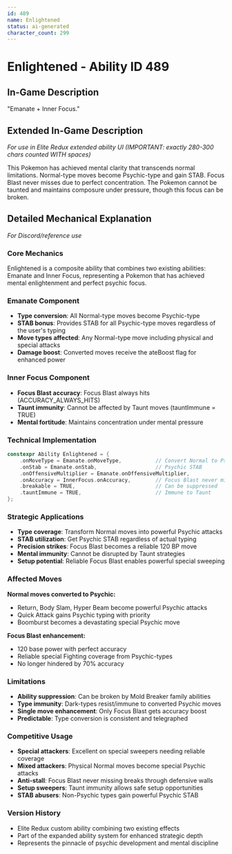 ```yaml
---
id: 489
name: Enlightened
status: ai-generated
character_count: 299
---
```


# Enlightened - Ability ID 489

## In-Game Description
"Emanate + Inner Focus."

## Extended In-Game Description
*For use in Elite Redux extended ability UI (IMPORTANT: exactly 280-300 chars counted WITH spaces)*

This Pokemon has achieved mental clarity that transcends normal limitations. Normal-type moves become Psychic-type and gain STAB. Focus Blast never misses due to perfect concentration. The Pokemon cannot be taunted and maintains composure under pressure, though this focus can be broken.

## Detailed Mechanical Explanation
*For Discord/reference use*

### Core Mechanics
Enlightened is a composite ability that combines two existing abilities: Emanate and Inner Focus, representing a Pokemon that has achieved mental enlightenment and perfect psychic focus.

### Emanate Component
- **Type conversion**: All Normal-type moves become Psychic-type
- **STAB bonus**: Provides STAB for all Psychic-type moves regardless of the user's typing
- **Move types affected**: Any Normal-type move including physical and special attacks
- **Damage boost**: Converted moves receive the ateBoost flag for enhanced power

### Inner Focus Component  
- **Focus Blast accuracy**: Focus Blast always hits (ACCURACY_ALWAYS_HITS)
- **Taunt immunity**: Cannot be affected by Taunt moves (tauntImmune = TRUE)
- **Mental fortitude**: Maintains concentration under mental pressure

### Technical Implementation
```c
constexpr Ability Enlightened = {
    .onMoveType = Emanate.onMoveType,           // Convert Normal to Psychic
    .onStab = Emanate.onStab,                   // Psychic STAB
    .onOffensiveMultiplier = Emanate.onOffensiveMultiplier,
    .onAccuracy = InnerFocus.onAccuracy,        // Focus Blast never misses
    .breakable = TRUE,                          // Can be suppressed
    .tauntImmune = TRUE,                        // Immune to Taunt
};
```

### Strategic Applications
- **Type coverage**: Transform Normal moves into powerful Psychic attacks
- **STAB utilization**: Get Psychic STAB regardless of actual typing
- **Precision strikes**: Focus Blast becomes a reliable 120 BP move
- **Mental immunity**: Cannot be disrupted by Taunt strategies
- **Setup potential**: Reliable Focus Blast enables powerful special sweeping

### Affected Moves
**Normal moves converted to Psychic:**
- Return, Body Slam, Hyper Beam become powerful Psychic attacks
- Quick Attack gains Psychic typing with priority
- Boomburst becomes a devastating special Psychic move

**Focus Blast enhancement:**
- 120 base power with perfect accuracy
- Reliable special Fighting coverage from Psychic-types
- No longer hindered by 70% accuracy

### Limitations
- **Ability suppression**: Can be broken by Mold Breaker family abilities
- **Type immunity**: Dark-types resist/immune to converted Psychic moves
- **Single move enhancement**: Only Focus Blast gets accuracy boost
- **Predictable**: Type conversion is consistent and telegraphed

### Competitive Usage
- **Special attackers**: Excellent on special sweepers needing reliable coverage
- **Mixed attackers**: Physical Normal moves become special Psychic attacks
- **Anti-stall**: Focus Blast never missing breaks through defensive walls
- **Setup sweepers**: Taunt immunity allows safe setup opportunities
- **STAB abusers**: Non-Psychic types gain powerful Psychic STAB

### Version History
- Elite Redux custom ability combining two existing effects
- Part of the expanded ability system for enhanced strategic depth
- Represents the pinnacle of psychic development and mental discipline